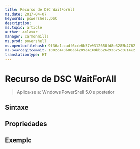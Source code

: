 ```yaml
---
title: Recurso de DSC WaitForAll
ms.date: 2017-04-07
keywords: powershell,DSC
description: 
ms.topic: article
author: eslesar
manager: carmonmills
ms.prod: powershell
ms.openlocfilehash: 9f36a1ccadf6cde6b57e9312650fd8e3285b4762
ms.sourcegitcommit: 1002c473b88abb209e4188bb626d93675c3614e2
translationtype: HT
---
```

# <a name="dsc-waitforall-resource"></a>Recurso de DSC WaitForAll

> Aplica-se a: Windows PowerShell 5.0 e posterior


## <a name="syntax"></a>Sintaxe



## <a name="properties"></a>Propriedades




## <a name="example"></a>Exemplo

